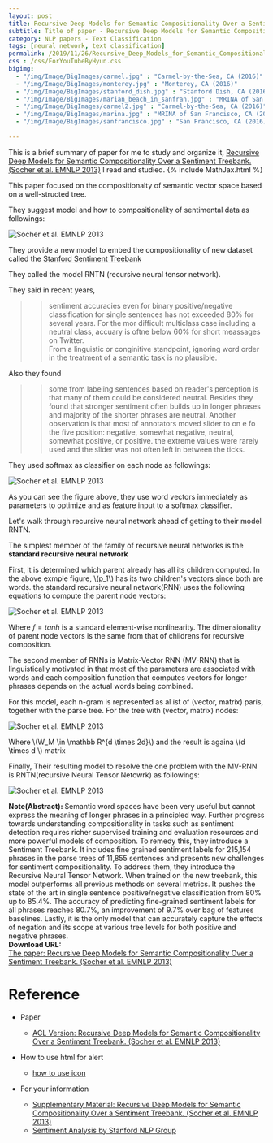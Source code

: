 ```yaml
---
layout: post
title: Recursive Deep Models for Semantic Compositionality Over a Sentiment Treebank
subtitle: Title of paper - Recursive Deep Models for Semantic Compositionality Over a Sentiment Treebank
category: NLP papers - Text Classification
tags: [neural network, text classification]
permalink: /2019/11/26/Recursive_Deep_Models_for_Semantic_Compositionality_Over_a_Sentiment_Treebank/
css : /css/ForYouTubeByHyun.css
bigimg: 
  - "/img/Image/BigImages/carmel.jpg" : "Carmel-by-the-Sea, CA (2016)"
  - "/img/Image/BigImages/monterey.jpg" : "Monterey, CA (2016)"
  - "/img/Image/BigImages/stanford_dish.jpg" : "Stanford Dish, CA (2016)"
  - "/img/Image/BigImages/marian_beach_in_sanfran.jpg" : "MRINA of San Francisco, CA (2016)"
  - "/img/Image/BigImages/carmel2.jpg" : "Carmel-by-the-Sea, CA (2016)"
  - "/img/Image/BigImages/marina.jpg" : "MRINA of San Francisco, CA (2016)"
  - "/img/Image/BigImages/sanfrancisco.jpg" : "San Francisco, CA (2016)"
  
---
```


This is a brief summary of paper for me to study and organize it, [Recursive Deep Models for Semantic Compositionality Over a Sentiment Treebank. (Socher et al. EMNLP 2013)](https://www.aclweb.org/anthology/D13-1170/) I read and studied. 
{% include MathJax.html %}

This paper focused on the compositionalty of semantic vector space based on a well-structed tree. 

They suggest model and how to compositionality of sentimental data as followings: 

![Socher et al. EMNLP 2013](/img/Image/NaturalLanguageProcessing/NLPLabs/Paper_Investigation/Text_Classification/2019-11-26-Recursive_Deep_Models_for_Semantic_Compositionality_Over_a_Sentiment_Treebank/SENT_tree_bank1.PNG)

They provide a new model to embed the compositionality of new dataset called the [Stanford Sentiment Treebank](https://nlp.stanford.edu/sentiment/)

They called the model RNTN (recursive neural tensor network).

They said in recent years, 

>> sentiment accuracies even for binary positive/negative classification for single sentences has not exceeded 80% for several years. For the mor difficult multiclass case including a neutral class, accuary is oftne below 60% for short meassages on Twitter.   
>> From a linguistic or conginitive standpoint, ignoring word order in the treatment of a semantic task is no plausible.


Also they found 

>> some from labeling sentences based on reader's perception is that many of them could be considered neutral. Besides they found that stronger sentiment often builds up in longer phrases and majority of the shorter phrases are neutral. Another observation is that most of annotators moved slider to on e fo the five position: negative, somewhat negative, neutral, somewhat positive, or positive. the extreme values were rarely used and the slider was not often left in between the ticks.

They used softmax as classifier on each node as followings: 

![Socher et al. EMNLP 2013](/img/Image/NaturalLanguageProcessing/NLPLabs/Paper_Investigation/Text_Classification/2019-11-26-Recursive_Deep_Models_for_Semantic_Compositionality_Over_a_Sentiment_Treebank/SENT_tree_bank2.PNG)

As you can see the figure above, they use word vectors immediately as parameters to optimize and as feature input to a softmax classifier.

Let's walk through recursive neural network ahead of getting to their model RNTN.

The simplest member of the family of recursive neural networks is the **standard recursive neural network**

First, it is determined which parent already has all its children computed. In the above exmple figure, \\(p_1\\) has its two children's vectors since both are words. the standard recursive neural network(RNN) uses the following equations to compute the parent node vectors:

![Socher et al. EMNLP 2013](/img/Image/NaturalLanguageProcessing/NLPLabs/Paper_Investigation/Text_Classification/2019-11-26-Recursive_Deep_Models_for_Semantic_Compositionality_Over_a_Sentiment_Treebank/SENT_tree_bank_equation1.PNG)

Where $f=tanh$ is a standard element-wise nonlinearity. The dimensionality of parent node vectors is the same from that of childrens for recursive composition.

The second member of RNNs is Matrix-Vector RNN (MV-RNN) that is linguistically motivated in that most of the parameters are associated with words and each composition function that computes vectors for longer phrases depends on the actual words being combined.

For this model, each n-gram is represented as al ist of (vector, matrix) paris, together with the parse tree. For the tree with (vector, matrix) nodes: 

![Socher et al. EMNLP 2013](/img/Image/NaturalLanguageProcessing/NLPLabs/Paper_Investigation/Text_Classification/2019-11-26-Recursive_Deep_Models_for_Semantic_Compositionality_Over_a_Sentiment_Treebank/SENT_tree_bank_equation_2.PNG)

Where \\(W_M \in \mathbb R^{d \times 2d}\\) and the result is againa \\(d \times d \\) matrix

Finally, Their resulting model to resolve the one problem with the MV-RNN is RNTN(recursive Neural Tensor Netowrk) as followings:

![Socher et al. EMNLP 2013](/img/Image/NaturalLanguageProcessing/NLPLabs/Paper_Investigation/Text_Classification/2019-11-26-Recursive_Deep_Models_for_Semantic_Compositionality_Over_a_Sentiment_Treebank/SENT_tree_bank_equation3.PNG)

<div class="alert alert-info" role="alert"><i class="fa fa-info-circle"></i> <b>Note(Abstract): </b>
Semantic word spaces have been very useful but cannot express the meaning of longer phrases in a principled way. Further progress towards understanding compositionality in tasks such as sentiment detection requires richer supervised training and evaluation resources and more powerful models of composition. To remedy this, they introduce a Sentiment Treebank. It includes fine grained sentiment labels for 215,154 phrases in the parse trees of 11,855 sentences and presents new challenges for sentiment compositionality. To address them, they introduce the Recursive Neural Tensor Network. When trained on the new treebank, this model outperforms all previous methods on several metrics. It pushes the state of the art in single sentence positive/negative classification from 80% up to 85.4%. The accuracy of predicting fine-grained sentiment labels for all phrases reaches 80.7%, an improvement of 9.7% over bag of features baselines. Lastly, it is the only model that can accurately capture the effects of negation and its scope at various tree levels for both positive and negative phrases.
</div>
    
<div class="alert alert-success" role="alert"><i class="fa fa-paperclip fa-lg"></i> <b>Download URL: </b><br>
  <a href="https://www.aclweb.org/anthology/D13-1170/">The paper: Recursive Deep Models for Semantic Compositionality Over a Sentiment Treebank. (Socher et al. EMNLP 2013)</a>
</div>

# Reference 

- Paper 
  - [ACL Version: Recursive Deep Models for Semantic Compositionality Over a Sentiment Treebank. (Socher et al. EMNLP 2013)](https://www.aclweb.org/anthology/D13-1170/)
  
- How to use html for alert
  - [how to use icon](http://idratherbewriting.com/documentation-theme-jekyll/mydoc_icons.html)
    
- For your information
  - [Supplementary Material: Recursive Deep Models for Semantic Compositionality Over a Sentiment Treebank. (Socher et al. EMNLP 2013)](https://www.aclweb.org/anthology/attachments/D13-1170.Attachment.pdf)
  - [Sentiment Analysis by Stanford NLP Group](https://nlp.stanford.edu/sentiment/)





























